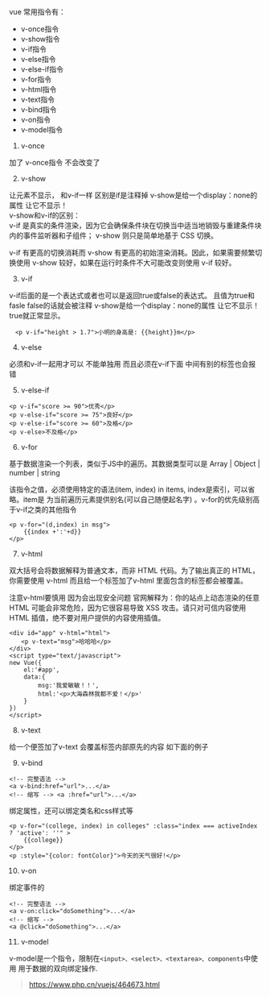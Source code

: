 vue 常用指令有：
- v-once指令
- v-show指令
- v-if指令
- v-else指令
- v-else-if指令
- v-for指令
- v-html指令
- v-text指令
- v-bind指令
- v-on指令
- v-model指令

1. v-once

加了 v-once指令 不会改变了

2. v-show

让元素不显示，
和v-if一样 区别是if是注释掉 v-show是给一个display：none的属性 让它不显示！  
v-show和v-if的区别：  
v-if 是真实的条件渲染，因为它会确保条件块在切换当中适当地销毁与重建条件块内的事件监听器和子组件； v-show 则只是简单地基于 CSS 切换。  

v-if 有更高的切换消耗而 v-show 有更高的初始渲染消耗。因此，如果需要频繁切换使用 v-show 较好，如果在运行时条件不大可能改变则使用 v-if 较好。  

3. v-if
   
v-if后面的是一个表达式或者也可以是返回true或false的表达式。 且值为true和fasle false的话就会被注释 v-show是给一个display：none的属性 让它不显示！ true就正常显示。

```
　<p v-if="height > 1.7">小明的身高是: {{height}}m</p>
```
4. v-else

必须和v-if一起用才可以 不能单独用 而且必须在v-if下面 中间有别的标签也会报错

5. v-else-if

```
<p v-if="score >= 90">优秀</p>
<p v-else-if="score >= 75">良好</p>
<p v-else-if="score >= 60">及格</p>
<p v-else>不及格</p>
```

6. v-for

基于数据渲染一个列表，类似于JS中的遍历。其数据类型可以是 Array | Object | number | string

该指令之值，必须使用特定的语法(item, index) in items, index是索引，可以省略。item是 为当前遍历元素提供别名(可以自己随便起名字) 。v-for的优先级别高于v-if之类的其他指令

```
<p v-for="(d,index) in msg">
    {{index +':'+d}}
</p>
```

7. v-html

双大括号会将数据解释为普通文本，而非 HTML 代码。为了输出真正的 HTML，你需要使用 v-html 而且给一个标签加了v-html 里面包含的标签都会被覆盖。

注意v-html要慎用 因为会出现安全问题 官网解释为：你的站点上动态渲染的任意 HTML 可能会非常危险，因为它很容易导致 XSS 攻击。请只对可信内容使用 HTML 插值，绝不要对用户提供的内容使用插值。

```
<div id="app" v-html="html">
　　<p v-text="msg">哈哈哈</p>  
</div>
<script type="text/javascript">
new Vue({
    el:'#app',
    data:{
        msg:'我爱敏敏！！',
        html:'<p>大海森林我都不爱！</p>'
    }
})
</script>
```

8. v-text

给一个便签加了v-text 会覆盖标签内部原先的内容 如下面的例子  

9. v-bind

```
<!-- 完整语法 --> 
<a v-bind:href="url">...</a> 
<!-- 缩写 --> <a :href="url">...</a>
```
绑定属性，还可以绑定类名和css样式等
```
<p v-for="(college, index) in colleges" :class="index === activeIndex ? 'active': ''" >
    {{college}}
</p>
<p :style="{color: fontColor}">今天的天气很好!</p>
```

10.  v-on

绑定事件的

```
<!-- 完整语法 -->
<a v-on:click="doSomething">...</a> 
<!-- 缩写 --> 
<a @click="doSomething">...</a>
```

11. v-model

v-model是一个指令，限制在`<input>、<select>、<textarea>、components`中使用 用于数据的双向绑定操作.






> https://www.php.cn/vuejs/464673.html